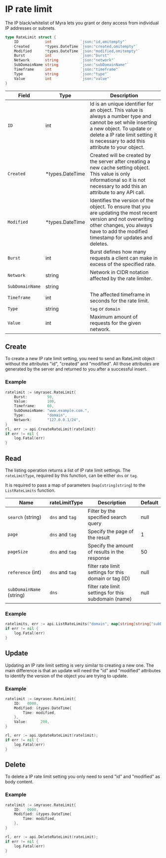 # IP rate limit
The IP black/whitelist of Myra lets you grant or deny access from individual IP addresses or subnets.

```go
type RateLimit struct {
	ID            int             `json:"id,omitempty"`
	Created       *types.DateTime `json:"created,omitempty"`
	Modified      *types.DateTime `json:"modified,omitempty"`
	Burst         int             `json:"burst"`
	Network       string          `json:"network"`
	SubDomainName string          `json:"subDomainName"`
	Timeframe     int             `json:"timeframe"`
	Type          string          `json:"type"`
	Value         int             `json:"value"`
}
```

| Field | Type | Description |
|---|---|---|
| `ID` | int | Id is an unique identifier for an object. This value is always a number type and cannot be set while inserting a new object. To update or delete a IP rate limit setting it is necessary to add this attribute to your object. |
| `Created` | *types.DateTime | Created will be created by the server after creating a new cache setting object. This value is only informational so it is not necessary to add this an attribute to any API call. |
| `Modified` | *types.DateTime | Identifies the version of the object. To ensure that you are updating the most recent version and not overwriting other changes, you always have to add the modified timestamp for updates and deletes. |
| `Burst` | int | Burst defines how many requests a client can make in excess of the specified rate. |
| `Network` | string | Network in CIDR notation affected by the rate limiter. |
| `SubDomainName` | string |  |
| `Timeframe` | int | The affected timeframe in seconds for the rate limit. |
| `Type` | string | `tag` or `domain` |
| `Value` | int | Maximum amount of requests for the given network. |


## Create
To create a new IP rate limit setting, you need to send an RateLimit object without the attributes "id", "created" and "modified". All those attributes are generated by the server and returned to you after a successful insert.

### Example
```go
ratelimit := &myrasec.RateLimit{
    Burst:         50,
    Value:         100,
    Timeframe:     60,
    SubDomainName: "www.example.com.",
    Type:          "domain",
    Network:       "127.0.0.1/24",
}
rl, err := api.CreateRateLimit(ratelimit)
if err != nil {
    log.Fatal(err)
}
```


## Read
The listing operation returns a list of IP rate limit settings. The `rateLimitType`, required by this function, can be either `dns` or `tag`.

It is required to pass a map of parameters (`map[string]string`) to the `ListRateLimits` function.

| Name | rateLimitType | Description | Default |
|---|---|---|---|
| `search` (string) | `dns` and `tag` | Filter by the specified search query | null |
| `page` | `dns` and `tag` | Specify the page of the result | 1 |
| `pageSize` | `dns` and `tag` | Specify the amount of results in the response | 50 |
| `reference` (int) | `dns` and `tag` | filter rate limit settings for this domain or tag (ID) | null |
| `subDomainName` (string) | `dns` | filter rate limit settings for this subdomain (name) | null |

### Example
```go
ratelimits, err := api.ListRateLimits("domain", map[string]string{"subDomainName": "www.example.com"})
if err != nil {
    log.Fatal(err)
}
```


## Update
Updating an IP rate limit setting is very similar to creating a new one. The main difference is that an update will need the "id" and "modified" attributes to identify the version of the object you are trying to update.

### Example
```go
ratelimit := &myrasec.RateLimit{
    ID:   0000,
    Modified: &types.DateTime{
        Time: modified,
    },
    Value:      200,
}

rl, err := api.UpdateRateLimit(ratelimit);
if err != nil {
    log.Fatal(err)
}
```


## Delete
To delete a IP rate limit setting you only need to send "id" and "modified" as body content.

### Example
```go
ratelimit := &myrasec.RateLimit{
    ID:   0000,
    Modified: &types.DateTime{
        Time: modified,
    },
}

rl, err := api.DeleteRateLimit(rateLimit);
if err != nil {
    log.Fatal(err)
}
```